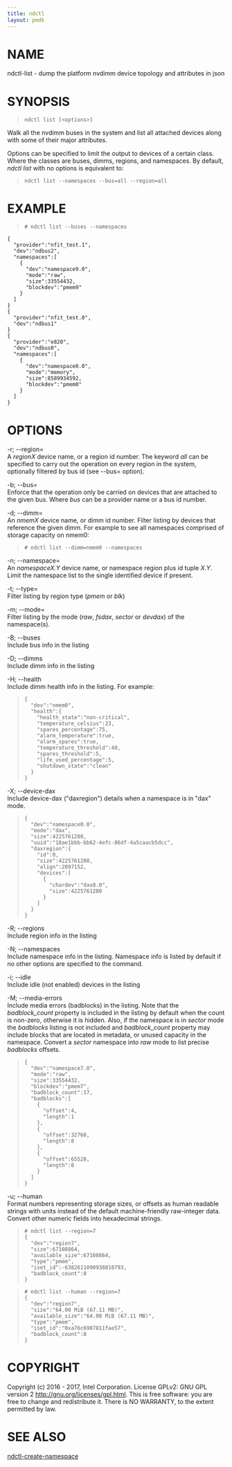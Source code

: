 ```yaml
---
title: ndctl
layout: pmdk
---
```


NAME
====

ndctl-list - dump the platform nvdimm device topology and attributes in json

SYNOPSIS
========

>     ndctl list [<options>]

Walk all the nvdimm buses in the system and list all attached devices along with some of their major attributes.

Options can be specified to limit the output to devices of a certain class. Where the classes are buses, dimms, regions, and namespaces. By default, *ndctl list* with no options is equivalent to:

>     ndctl list --namespaces --bus=all --region=all

EXAMPLE
=======

>     # ndctl list --buses --namespaces

    {
      "provider":"nfit_test.1",
      "dev":"ndbus2",
      "namespaces":[
        {
          "dev":"namespace9.0",
          "mode":"raw",
          "size":33554432,
          "blockdev":"pmem9"
        }
      ]
    }
    {
      "provider":"nfit_test.0",
      "dev":"ndbus1"
    }
    {
      "provider":"e820",
      "dev":"ndbus0",
      "namespaces":[
        {
          "dev":"namespace0.0",
          "mode":"memory",
          "size":8589934592,
          "blockdev":"pmem0"
        }
      ]
    }

OPTIONS
=======

-r; --region=  
A *regionX* device name, or a region id number. The keyword *all* can be specified to carry out the operation on every region in the system, optionally filtered by bus id (see --bus= option).

-b; --bus=  
Enforce that the operation only be carried on devices that are attached to the given bus. Where *bus* can be a provider name or a bus id number.

-d; --dimm=  
An *nmemX* device name, or dimm id number. Filter listing by devices that reference the given dimm. For example to see all namespaces comprised of storage capacity on nmem0:

>     # ndctl list --dimm=nmem0 --namespaces

-n; --namespace=  
An *namespaceX.Y* device name, or namespace region plus id tuple *X.Y*. Limit the namespace list to the single identified device if present.

-t; --type=  
Filter listing by region type (*pmem* or *blk*)

-m; --mode=  
Filter listing by the mode (*raw*, *fsdax*, *sector* or *devdax*) of the namespace(s).

-B; --buses  
Include bus info in the listing

-D; --dimms  
Include dimm info in the listing

-H; --health  
Include dimm health info in the listing. For example:

>     {
>       "dev":"nmem0",
>       "health":{
>         "health_state":"non-critical",
>         "temperature_celsius":23,
>         "spares_percentage":75,
>         "alarm_temperature":true,
>         "alarm_spares":true,
>         "temperature_threshold":40,
>         "spares_threshold":5,
>         "life_used_percentage":5,
>         "shutdown_state":"clean"
>       }
>     }

-X; --device-dax  
Include device-dax ("daxregion") details when a namespace is in "dax" mode.

>     {
>       "dev":"namespace0.0",
>       "mode":"dax",
>       "size":4225761280,
>       "uuid":"18ae1bbb-bb62-4efc-86df-4a5caacb5dcc",
>       "daxregion":{
>         "id":0,
>         "size":4225761280,
>         "align":2097152,
>         "devices":[
>           {
>             "chardev":"dax0.0",
>             "size":4225761280
>           }
>         ]
>       }
>     }

-R; --regions  
Include region info in the listing

-N; --namespaces  
Include namespace info in the listing. Namespace info is listed by default if no other options are specified to the command.

-i; --idle  
Include idle (not enabled) devices in the listing

-M; --media-errors  
Include media errors (badblocks) in the listing. Note that the *badblock\_count* property is included in the listing by default when the count is non-zero, otherwise it is hidden. Also, if the namespace is in *sector* mode the *badblocks* listing is not included and *badblock\_count* property may include blocks that are located in metadata, or unused capacity in the namespace. Convert a *sector* namespace into *raw* mode to list precise *badblocks* offsets.

>     {
>       "dev":"namespace7.0",
>       "mode":"raw",
>       "size":33554432,
>       "blockdev":"pmem7",
>       "badblock_count":17,
>       "badblocks":[
>         {
>           "offset":4,
>           "length":1
>         },
>         {
>           "offset":32768,
>           "length":8
>         },
>         {
>           "offset":65528,
>           "length":8
>         }
>       ]
>     }

-u; --human  
Format numbers representing storage sizes, or offsets as human readable strings with units instead of the default machine-friendly raw-integer data. Convert other numeric fields into hexadecimal strings.

>     # ndctl list --region=7
>     {
>       "dev":"region7",
>       "size":67108864,
>       "available_size":67108864,
>       "type":"pmem",
>       "iset_id":-6382611090938810793,
>       "badblock_count":8
>     }

>     # ndctl list --human --region=7
>     {
>       "dev":"region7",
>       "size":"64.00 MiB (67.11 MB)",
>       "available_size":"64.00 MiB (67.11 MB)",
>       "type":"pmem",
>       "iset_id":"0xa76c6907811fae57",
>       "badblock_count":8
>     }

COPYRIGHT
=========

Copyright (c) 2016 - 2017, Intel Corporation. License GPLv2: GNU GPL version 2 <http://gnu.org/licenses/gpl.html>. This is free software: you are free to change and redistribute it. There is NO WARRANTY, to the extent permitted by law.

SEE ALSO
========

[ndctl-create-namespace](ndctl-create-namespace.md)

